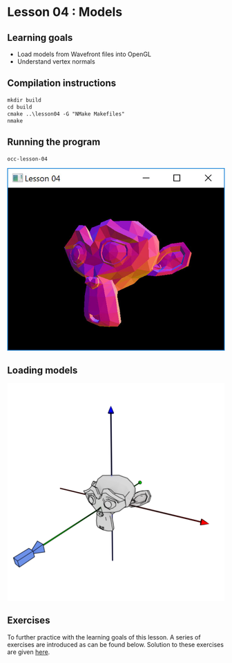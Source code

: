 # Lesson 04 : Models

## Learning goals
* Load models from Wavefront files into OpenGL
* Understand vertex normals

## Compilation instructions
```
mkdir build
cd build
cmake ..\lesson04 -G "NMake Makefiles"
nmake
```

## Running the program
```
occ-lesson-04
```

![Normal projection](images/lesson04_normal_projection.jpg "Lesson 04 - Normal projection")

## Loading models

![Coordinate system](images/coordinate_system.png "Lesson 04 - Coordinate system")

## Exercises

To further practice with the learning goals of this lesson. A series of exercises are introduced as can be found below. Solution to these exercises are given [here](solutions.md).

